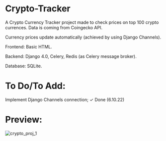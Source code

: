 # Crypto-Tracker

A Crypto Currency Tracker project made to check prices on top 100 crypto currences. Data is coming from Coingecko API.

Currency prices update automatically (achieved by using Django Channels). 

Frontend: Basic HTML.

Backend: Django 4.0, Celery, Redis (as Celery message broker).

Database: SQLite.

# To Do/To Add:

Implement Django Channels connection; 
✓ Done (6.10.22)

# Preview:

![crypto_proj_1](https://user-images.githubusercontent.com/86254474/172397460-2806f735-013d-4188-9020-47550dac31b1.png)


